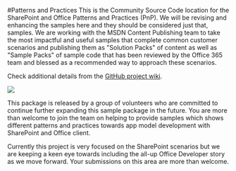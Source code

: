 #Patterns and Practices
This is the Community Source Code location for the SharePoint and Office Patterns and Practices (PnP). We will be revising and enhancing the samples here and they should be considered just that, samples. We are working with the MSDN Content Publishing team to take the most impactful and useful samples that complete common customer scenarios and publishing them as "Solution Packs" of content as well as "Sample Packs" of sample code that has been reviewed by the Office 365 team and blessed as a recommended way to approach these scenarios. 

Check additional details from the [GitHub project wiki](https://github.com/OfficeDev/PnP/wiki).

![](http://i.imgur.com/l01hhvE.png)

This package is released by a group of volunteers who are committed to continue further expanding this sample package in the future. You are more than welcome to join the team on helping to provide samples which shows different patterns and practices towards app model development with SharePoint and Office client.

Currently this project is very focused on the SharePoint scenarios but we are keeping a keen eye towards including the all-up Office Developer story as we move forward. Your submissions on this area are more than welcome.

